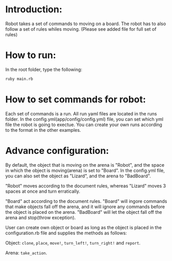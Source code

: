 Introduction:
========
Robot takes a set of commands to moving on a board.  The robot has to also follow a set of rules whiles moving.
(Please see added file for full set of rules)

How to run:
========
In the root folder, type the following:
  ```bash
  ruby main.rb
  ```
How to set commands for robot:
========
Each set of commands is a run.  All run yaml files are located in the runs folder.  In the config.yml(app/config/config.yml) file, you can
set which yml file the robot is going to exectue.  You can create your own runs according to the format in the other examples.

Advance configuration:
========
By default, the object that is moving on the arena is "Robot", and the space in which the object is moving(arena) is set to "Board".
In the config.yml file, you can also set the object as "Lizard", and the arena to "BadBoard".

"Robot" moves according to the document rules, whereas "Lizard" moves 3 spaces at once and turn erratically.

"Board" act according to the document rules.  "Board" will ingore commands that make objects fall off the arena, and it will ignore 
any commands before the object is placed on the arena.  "BadBoard" will let the object fall off the arena and stop(throw exception).

User can create own object or board as long as the object is placed in the configuration.rb file and supplies the methods as follows:

Object: `clone`, `place`, `move!`, `turn_left!`, `turn_right!` and `report`.

Arena: `take_action`.


